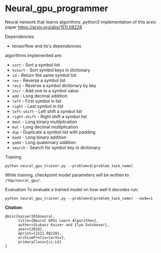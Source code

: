 # Neural_gpu_programmer
Neural network that learns algorithms ,python3 implementation of this arxiv paper https://arxiv.org/abs/1511.08228

Dependencies
 * tensorflow and its's dependencies
 
algorithms implemented are:
* `sort` - Sort a symbol list
* `kvsort` - Sort symbol keys in dictionary
* `id` - Return the same symbol list
* `rev` - Reverse a symbol list
* `rev2` - Reverse a symbol dictionary by key
* `incr` - Add one to a symbol value
* `add` - Long decimal addition
* `left` - First symbol in list
* `right` - Last symbol in list
* `left-shift` - Left shift a symbol list
* `right-shift` - Right shift a symbol list
* `bmul` - Long binary multiplication
* `mul` - Long decimal multiplication
* `dup` - Duplicate a symbol list with padding
* `badd` - Long binary addition
* `qadd` - Long quaternary addition
* `search` - Search for symbol key in dictionary


Training
```
python neural_gpu_trainer.py --problem=$(problem_task_name)
```

While training,  checkpoint model parameters will be
written to `/tmp/neural_gpu/`.

Evaluation
To evaluate a trained model on how well it decodes run:

```
python neural_gpu_trainer.py --problem=$(problem_task_name) --mode=1
```

**Citation:**
```
@misc{kaiser2016neural,
      title={Neural GPUs Learn Algorithms}, 
      author={Łukasz Kaiser and Ilya Sutskever},
      year={2016},
      eprint={1511.08228},
      archivePrefix={arXiv},
      primaryClass={cs.LG}
}
```
